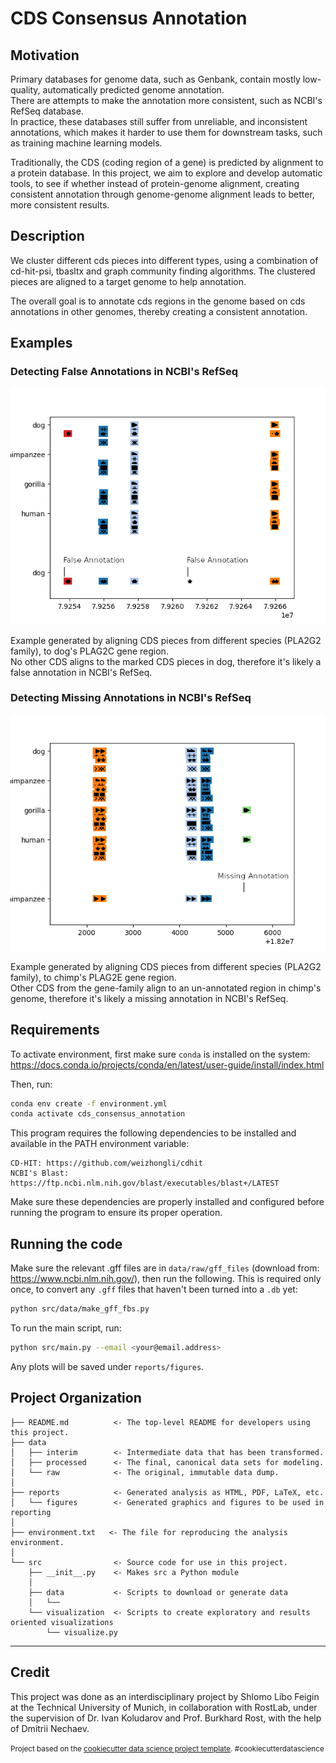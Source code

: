 CDS Consensus Annotation
==============================

Motivation
------
Primary databases for genome data, such as Genbank, contain mostly low-quality, automatically predicted genome annotation.  
There are attempts to make the annotation more consistent, such as NCBI's RefSeq database.   
In practice, these databases still suffer from unreliable, and inconsistent annotations, which makes it harder to use them for
downstream tasks, such as training machine learning models.  
  
Traditionally, the CDS (coding region of a gene) is predicted by alignment to a protein database. 
In this project, we aim to explore and develop automatic tools, to see if whether instead of protein-genome alignment,
creating consistent annotation through genome-genome alignment leads to better, more consistent results.


Description
--------
We cluster different cds pieces into different types, using a combination of cd-hit-psi, tbasltx and
graph community finding algorithms. The clustered pieces are aligned to a target genome to help annotation.  
  
The overall goal is to annotate cds regions in the genome based on cds annotations in other genomes, thereby creating a consistent annotation.


Examples
----------
### Detecting False Annotations in NCBI's RefSeq

<img src="reports/examples/dog_false_annotations.png" alt="dog">

Example generated by aligning CDS pieces from different species (PLA2G2 family),  to dog's PLAG2C gene region.  
No other CDS aligns to the marked CDS pieces in dog, therefore it's likely a false annotation in NCBI's RefSeq.  

### Detecting Missing Annotations in NCBI's RefSeq

<img src="reports/examples/chimp_missing_annotation.png" alt="chimp">

Example generated by aligning CDS pieces from different species (PLA2G2 family),  to chimp's PLAG2E gene region.  
Other CDS from the gene-family align to an un-annotated region in chimp's genome, therefore it's likely a missing annotation in NCBI's RefSeq.  


Requirements
------------
To activate environment, first make sure ```conda``` is installed on the system:  
https://docs.conda.io/projects/conda/en/latest/user-guide/install/index.html

Then, run:
```bash
conda env create -f environment.yml
conda activate cds_consensus_annotation
```


This program requires the following dependencies to be installed and available in the PATH environment variable:

    CD-HIT: https://github.com/weizhongli/cdhit
    NCBI's Blast: https://ftp.ncbi.nlm.nih.gov/blast/executables/blast+/LATEST

Make sure these dependencies are properly installed and configured before running the program to ensure its proper operation.

Running the code
---------------
Make sure the relevant .gff files are in ```data/raw/gff_files``` (download from: https://www.ncbi.nlm.nih.gov/), then run the following. 
This is required only once, to convert any ```.gff``` files that haven't been turned into a ```.db``` yet:
```bash
python src/data/make_gff_fbs.py
```

To run the main script, run:
```bash
python src/main.py --email <your@email.address>
```
Any plots will be saved under ```reports/figures```.

Project Organization
------------

    ├── README.md          <- The top-level README for developers using this project.
    ├── data
    │   ├── interim        <- Intermediate data that has been transformed.
    │   ├── processed      <- The final, canonical data sets for modeling.
    │   └── raw            <- The original, immutable data dump.
    │    
    ├── reports            <- Generated analysis as HTML, PDF, LaTeX, etc.
    │   └── figures        <- Generated graphics and figures to be used in reporting
    │
    ├── environment.txt   <- The file for reproducing the analysis environment.
    │ 
    └── src                <- Source code for use in this project.
        ├── __init__.py    <- Makes src a Python module
        │
        ├── data           <- Scripts to download or generate data
        │   └── 
        └── visualization  <- Scripts to create exploratory and results oriented visualizations
            └── visualize.py
    


--------

Credit
-------
This project was done as an interdisciplinary project by Shlomo Libo Feigin at the Technical University of Munich, in collaboration with RostLab, under the supervision of Dr. Ivan Koludarov and Prof. Burkhard Rost, with the help of Dmitrii Nechaev.

<p><small>Project based on the <a target="_blank" href="https://drivendata.github.io/cookiecutter-data-science/">cookiecutter data science project template</a>. #cookiecutterdatascience</small></p>
